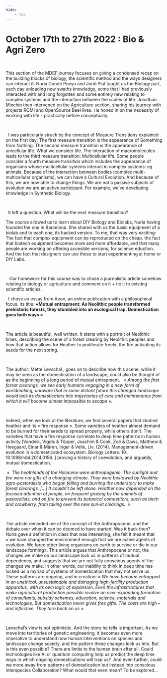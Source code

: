 ```yaml
---
hide:
    - toc
---
```


# October 17th to 27th 2022 : Bio & Agri Zero  

<br>

This section of the MDEF journey focuses on giving a condensed recap on the building blocks of biology, the scientific method and the ways designers can interact it. Nuria Conde Pueyo and Jordi Plat taught us the Biology part, each day unloading new swaths knowledge, some that I had previously interacted with and long forgotten and some entirely new relating to complex systems and the interaction between the scales of life. Jonathan Minchin then intervened on the Agriculture section, sharing his journey with projects ROMI and OpenSource  BeeHives. He honed in on the necessity of working with life - practically before conceptually.


<br>


  I was particularly struck by the concept of Measure Transitions explained on the first day: The first measure transition is the appearance of Something from Nothing. The second measure transition is the appearance of unicellular life. What we consider life. The interaction of macromolecules leads to the third measure transition: Multicellular life. Some people consider a fourth measure transition which includes the appearance of organisms whose multicellular systems interact in complex systems: eg animals. Because of the interaction between bodies (complex multi-multicellular organisms), we can have a Cultural Evolution. And because of this, we are now able to change things. We are not a passive subjects of evolution we are an active participant. For example, we’ve developing knowledge in Synthetic Biology.

<br>

  It left a question. What will be the next measure transition?


The course allowed us to learn about DIY Biology and Biolabs, Nuria having founded the one in Barcelona. She shared with us the basic equipment of a biolab and to each one, its hacked version. To me, that was very exciting: The fact that complex equipment can be reproduced on the cheap. the fact that biotech equipment becomes more and more affordable, and that many people are working on offering accesible versions, for science eduction. And the fact that designers can use these to start experimenting at home or DIY Labs.


<br>



   Our homework for this course was to chose a journalistic article somehow relating to biology or agriculture and comment on it + tie it to existing scientific articles.



  I chose an essay from Aeon, an online publication with a philosophical focus. Its title: **«Mutual entrapment: As Neolithic people transformed prehistoric forests, they stumbled into an ecological trap. Domestication goes both ways »**

<br>


The article is beautiful, well written. It starts with a portrait of Neolithic times, describing the scene of a forest clearing by Neolithic peoples and how that action allows for Heather to proliferate freely: the fire activating its seeds for the next spring.

<br>


The author: Mette Løvschal , goes on to describe how this scene, while it may be seen as the domestication of a landscape, could also be thought of as the beginning of a long period of mutual entrapment.   *« Among the first forest clearings, we see early humans engaging in a new form of worldmaking, unaware that in some distant future this changed landscape would lock its domesticators into trajectories of care and maintenance from which it will become almost impossible to escape »*.

<br>


Indeed, when we look at the literature, we find several papers that studied heather and its « fire response ». Some varieties of heather almost demand to be burned for their seeds to spread properly, while others don’t. The varieties that have a fire response correlate to deep time patterns in human activity [Vandvik, Vigdis & Töpper, Joachim & Cook, Zoë & Daws, Matthew & Heegaard, Einar & Måren, Inger & Velle, Liv. (2014). Management-driven evolution in a domesticated ecosystem. Biology Letters. 10. 10.1098/rsbl.2014.0156. ] proving a history of coevolution, and arguably, mutual domestication.

 *«  The heathlands of the Holocene were anthropogenic. The sunlight and fire were not gifts of a changing climate. They were bestowed by Neolithic agro-pastoralists who began felling and burning the understory to make forest clearings. [...] It couldn’t be left alone. Heather now depended on the focused attention of people, on frequent grazing by the animals of pastoralists, and on fire to prevent its botanical competitors, such as birch and crowberry, from taking over the new sun-lit clearings.  »*.


<br>


The article reminded me of the concept of the Anthropocene, and the debate over when it can be deemed to have started. Was it back then? Nuria gave a definition in class that was interesting, she felt it meant that « we have changed the environment enough that we are active agents of evolution. We force other living organisms on earth to survive or die in our landscape forming». This article argues that Anthropocene or not, the changes we make on our landscape lock us in patterns of mutual dependency, and suggests that we are not fully conscious agents of the changes we make. In other words, our inability to think in deep time has locked us a myriad of systems of domestication that may not serve us. These patterns are ongoing, and in creation: *« We have become entrapped in an unethical, unsustainable and damaging high-fertility production apparatus, with its own logic of expansion. Even the infrastructures that make agricultural production possible involve an ever-expanding formation of consultants, subsidy schemes, education, science, materials and technologies. But domestication never gives free gifts. The costs are high – and inflective. They turn back on us »*.  


<br>


Løvschal’s view is not optimistic. And the story he tells is important. As we move into territories of genetic engineering, it becomes even more imperative to understand how human interventions on species and landscape change society, and the pattern these changes lock us into. But is this even possible? There are limits to the human brain after all. Could technologies like AI or quantum computing help us predict the deep time ways in which ongoing domestications will trap us?  And even further, could we more away from patterns of domestication but instead into conscious Interspecies Collaboration? What would that even mean? To be explored… 
